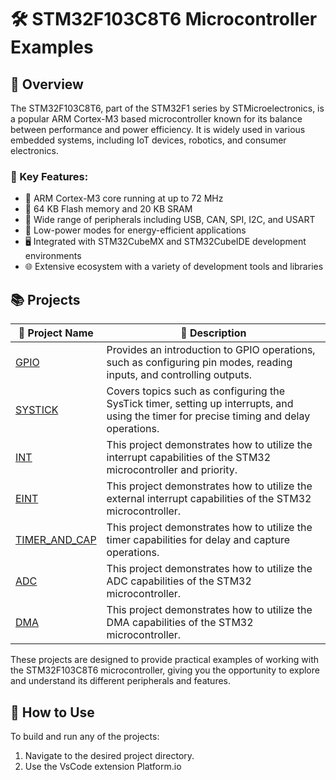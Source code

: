 # 🛠️ STM32F103C8T6 Microcontroller Examples

## 🌟 Overview

The STM32F103C8T6, part of the STM32F1 series by STMicroelectronics, is a popular ARM Cortex-M3 based microcontroller known for its balance between performance and power efficiency. It is widely used in various embedded systems, including IoT devices, robotics, and consumer electronics.

### 🔑 Key Features:

- 🚀 ARM Cortex-M3 core running at up to 72 MHz
- 💾 64 KB Flash memory and 20 KB SRAM
- 🧩 Wide range of peripherals including USB, CAN, SPI, I2C, and USART
- 🔋 Low-power modes for energy-efficient applications
- 🖥️ Integrated with STM32CubeMX and STM32CubeIDE development environments
- 🌐 Extensive ecosystem with a variety of development tools and libraries

## 📚 Projects

| 📂 Project Name                 | 📝 Description                                                                                                                            |
| ------------------------------ | ---------------------------------------------------------------------------------------------------------------------------------------- |
| [GPIO](GPIO)                   | Provides an introduction to GPIO operations, such as configuring pin modes, reading inputs, and controlling outputs.                     |
| [SYSTICK](SYSTICK)             | Covers topics such as configuring the SysTick timer, setting up interrupts, and using the timer for precise timing and delay operations. |
| [INT](INT)                     | This project demonstrates how to utilize the interrupt capabilities of the STM32 microcontroller and priority.                           |
| [EINT](EINT)                   | This project demonstrates how to utilize the external interrupt capabilities of the STM32 microcontroller.                               |
| [TIMER_AND_CAP](TIMER_AND_CAP) | This project demonstrates how to utilize the timer capabilities for delay and capture operations.                                        |
| [ADC](ADC)                     | This project demonstrates how to utilize the ADC capabilities of the STM32 microcontroller.                                              |
| [DMA](DMA)                     | This project demonstrates how to utilize the DMA capabilities of the STM32 microcontroller.                                              |

These projects are designed to provide practical examples of working with the STM32F103C8T6 microcontroller, giving you the opportunity to explore and understand its different peripherals and features.

## 🚀 How to Use

To build and run any of the projects:

1. Navigate to the desired project directory.
2. Use the VsCode extension Platform.io
